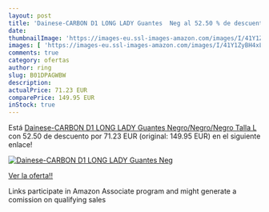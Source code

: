 ```yaml
---
layout: post
title: 'Dainese-CARBON D1 LONG LADY Guantes  Neg al 52.50 % de descuento'
date: 
thumbnailImage: 'https://images-eu.ssl-images-amazon.com/images/I/41Y1ZyBH4xL._SL200_.jpg'
images: [ 'https://images-eu.ssl-images-amazon.com/images/I/41Y1ZyBH4xL._SL200_.jpg' ]
comments: true
category: ofertas
author: ring
slug: B01DPAGWBW
description:
actualPrice: 71.23 EUR
comparePrice: 149.95 EUR
inStock: true
---
```


Está [Dainese-CARBON D1 LONG LADY Guantes  Negro/Negro/Negro  Talla L](https://www.amazon.es/dp/B01DPAGWBW/?tag=tolees-21) con 52.50 de descuento por 71.23 EUR (original: 149.95 EUR) en el siguiente enlace!

[![Dainese-CARBON D1 LONG LADY Guantes  Neg](https://images-eu.ssl-images-amazon.com/images/I/41Y1ZyBH4xL._SL200_.jpg)](https://www.amazon.es/dp/B01DPAGWBW/?tag=tolees-21)

[Ver la oferta!!](https://www.amazon.es/dp/B01DPAGWBW/?tag=tolees-21)

Links participate in Amazon Associate program and might generate a comission on qualifying sales



